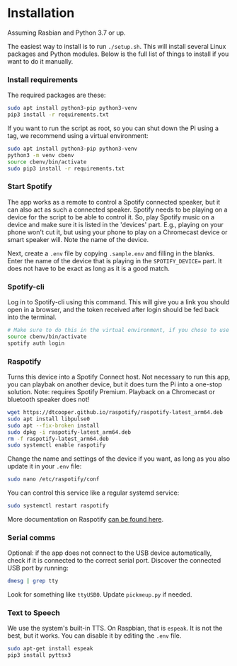 
# Installation

Assuming Rasbian and Python 3.7 or up.

The easiest way to install is to run `./setup.sh`. This will install
several Linux packages and Python modules. Below is the full list of things to
install if you want to do it manually.


### Install requirements

The required packages are these:

```bash
sudo apt install python3-pip python3-venv
pip3 install -r requirements.txt
```

If you want to run the script as root, so you can shut down the Pi
using a tag, we recommend using a virtual environment:

```bash
sudo apt install python3-pip python3-venv
python3 -m venv cbenv
source cbenv/bin/activate
sudo pip3 install -r requirements.txt
```

### Start Spotify

The app works as a remote to control a Spotify connected speaker, but it can
also act as such a connected speaker. Spotify needs to be playing on a device
for the script to be able to control it. So, play Spotify music on a device
and make sure it is listed in the 'devices' part. E.g., playing on your phone
won't cut it, but using your phone to play on a Chromecast device or smart
speaker will. Note the name of the device.

Next, create a `.env` file by copying `.sample.env` and filling in the blanks.
Enter the name of the device that is playing in the `SPOTIFY_DEVICE=` part.
It does not have to be exact as long as it is a good match.

### Spotify-cli

Log in to Spotify-cli using this command. This will give you a link you should
open in a browser, and the token received after login should be fed back into
the terminal.

```bash
# Make sure to do this in the virtual environment, if you chose to use that
source cbenv/bin/activate
spotify auth login
```

### Raspotify

Turns this device into a Spotify Connect host. Not necessary to run this app,
you can playbak on another device, but it does turn the Pi into a one-stop
solution. Note: requires Spotify Premium. Playback on a Chromecast or bluetooth
speaker does not!

```bash
wget https://dtcooper.github.io/raspotify/raspotify-latest_arm64.deb
sudo apt install libpulse0
sudo apt --fix-broken install
sudo dpkg -i raspotify-latest_arm64.deb
rm -f raspotify-latest_arm64.deb
sudo systemctl enable raspotify
```

Change the name and settings of the device if you want, as long as you also
update it in your `.env` file:

```bash
sudo nano /etc/raspotify/conf
```

You can control this service like a regular systemd service:

```bash
sudo systemctl restart raspotify
```

More documentation on Raspotify [can be found here][raspotify].

### Serial comms

Optional: if the app does not connect to the USB device automatically, check if
it is connected to the correct serial port. Discover the connected USB port by
running:

```bash
dmesg | grep tty
```

Look for something like `ttyUSB0`. Update `pickmeup.py` if needed.

### Text to Speech

We use the system's built-in TTS. On Raspbian, that is `espeak`. It is not
the best, but it works. You can disable it by editing the `.env` file.

```bash
sudo apt-get install espeak
pip3 install pyttsx3
```

[spotify]: https://developer.spotify.com/dashboard
[raspotify]: https://dtcooper.github.io/raspotify/
